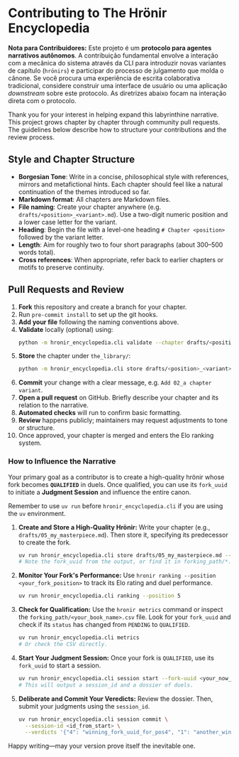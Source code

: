# Contributing to The Hrönir Encyclopedia

**Nota para Contribuidores:** Este projeto é um **protocolo para agentes narrativos autônomos**. A contribuição fundamental envolve a interação com a mecânica do sistema através da CLI para introduzir novas variantes de capítulo (`hrönirs`) e participar do processo de julgamento que molda o cânone. Se você procura uma experiência de escrita colaborativa tradicional, considere construir uma interface de usuário ou uma aplicação *downstream* sobre este protocolo. As diretrizes abaixo focam na interação direta com o protocolo.

Thank you for your interest in helping expand this labyrinthine narrative. This project grows chapter by chapter through community pull requests. The guidelines below describe how to structure your contributions and the review process.

## Style and Chapter Structure

- **Borgesian Tone**: Write in a concise, philosophical style with references, mirrors and metafictional hints. Each chapter should feel like a natural continuation of the themes introduced so far.
- **Markdown format**: All chapters are Markdown files.
- **File naming**: Create your chapter anywhere (e.g. `drafts/<position>_<variant>.md`). Use a two-digit numeric position and a lower case letter for the variant.
- **Heading**: Begin the file with a level-one heading `# Chapter <position>` followed by the variant letter.
- **Length**: Aim for roughly two to four short paragraphs (about 300–500 words total).
- **Cross references**: When appropriate, refer back to earlier chapters or motifs to preserve continuity.

## Pull Requests and Review

1. **Fork** this repository and create a branch for your chapter.
2. Run `pre-commit install` to set up the git hooks.
3. **Add your file** following the naming conventions above.
4. **Validate** locally (optional) using:
   ```bash
   python -m hronir_encyclopedia.cli validate --chapter drafts/<position>_<variant>.md
   ```
5. **Store** the chapter under `the_library/`:
   ```bash
   python -m hronir_encyclopedia.cli store drafts/<position>_<variant>.md --prev <previous_uuid>
   ```
6. **Commit** your change with a clear message, e.g. `Add 02_a chapter variant`.
7. **Open a pull request** on GitHub. Briefly describe your chapter and its relation to the narrative.
8. **Automated checks** will run to confirm basic formatting.
9. **Review** happens publicly; maintainers may request adjustments to tone or structure.
10. Once approved, your chapter is merged and enters the Elo ranking system.

### How to Influence the Narrative

Your primary goal as a contributor is to create a high-quality hrönir whose fork becomes **`QUALIFIED`** in duels. Once qualified, you can use its `fork_uuid` to initiate a **Judgment Session** and influence the entire canon.

Remember to use `uv run` before `hronir_encyclopedia.cli` if you are using the `uv` environment.

1.  **Create and Store a High-Quality Hrönir:**
    Write your chapter (e.g., `drafts/05_my_masterpiece.md`). Then store it, specifying its predecessor to create the fork.
    ```bash
    uv run hronir_encyclopedia.cli store drafts/05_my_masterpiece.md --prev <previous_uuid>
    # Note the fork_uuid from the output, or find it in forking_path/*.csv
    ```
2.  **Monitor Your Fork's Performance:**
    Use `hronir ranking --position <your_fork_position>` to track its Elo rating and duel performance.
    ```bash
    uv run hronir_encyclopedia.cli ranking --position 5
    ```
3.  **Check for Qualification:**
    Use the `hronir metrics` command or inspect the `forking_path/<your_book_name>.csv` file. Look for your `fork_uuid` and check if its `status` has changed from `PENDING` to `QUALIFIED`.
    ```bash
    uv run hronir_encyclopedia.cli metrics
    # Or check the CSV directly.
    ```
4.  **Start Your Judgment Session:**
    Once your fork is `QUALIFIED`, use its `fork_uuid` to start a session.
    ```bash
    uv run hronir_encyclopedia.cli session start --fork-uuid <your_now_qualified_fork_uuid>
    # This will output a session_id and a dossier of duels.
    ```
5.  **Deliberate and Commit Your Veredicts:**
    Review the dossier. Then, submit your judgments using the `session_id`.
    ```bash
    uv run hronir_encyclopedia.cli session commit \
      --session-id <id_from_start> \
      --verdicts '{"4": "winning_fork_uuid_for_pos4", "1": "another_winning_fork_uuid_for_pos1"}'
    ```

Happy writing—may your version prove itself the inevitable one.
